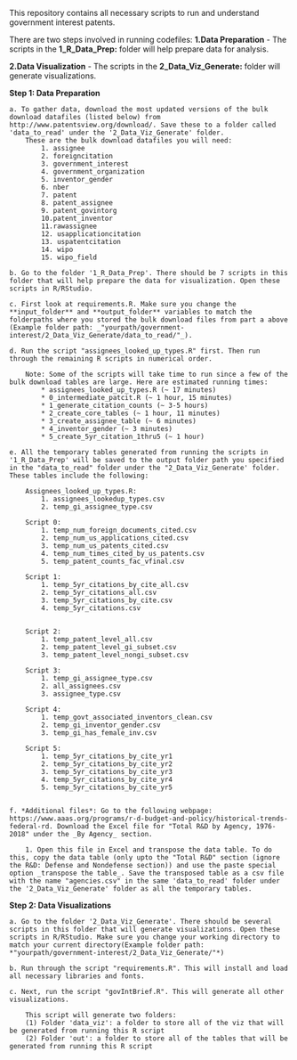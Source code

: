 This repository contains all necessary scripts to run and understand government interest patents.

There are two steps involved in running codefiles:
**1.Data Preparation** - The scripts in the **1_R_Data_Prep:** folder will help prepare data for analysis.

**2.Data Visualization** - The scripts in the **2_Data_Viz_Generate:** folder will generate visualizations.

**Step 1: Data Preparation**

	a. To gather data, download the most updated versions of the bulk download datafiles (listed below) from http://www.patentsview.org/download/. Save these to a folder called 'data_to_read' under the '2_Data_Viz_Generate' folder. 
		These are the bulk download datafiles you will need:
			1. assignee
			2. foreigncitation
			3. government_interest
			4. government_organization
			5. inventor_gender 
			6. nber 
			7. patent 
			8. patent_assignee
			9. patent_govintorg 
			10.patent_inventor 
			11.rawassignee
			12. usapplicationcitation
			13. uspatentcitation
			14. wipo
			15. wipo_field

	b. Go to the folder '1_R_Data_Prep'. There should be 7 scripts in this folder that will help prepare the data for visualization. Open these scripts in R/RStudio. 
	
	c. First look at requirements.R. Make sure you change the **input_folder** and **output_folder** variables to match the folderpaths where you stored the bulk download files from part a above (Example folder path: _"yourpath/government-interest/2_Data_Viz_Generate/data_to_read/"_). 

	d. Run the script "assignees_looked_up_types.R" first. Then run through the remaining R scripts in numerical order. 

		Note: Some of the scripts will take time to run since a few of the bulk download tables are large. Here are estimated running times:
			* assignees_looked_up_types.R (~ 17 minutes)
			* 0_intermediate_patcit.R (~ 1 hour, 15 minutes)
			* 1_generate_citation_counts (~ 3-5 hours)
			* 2_create_core_tables (~ 1 hour, 11 minutes)
			* 3_create_assignee_table (~ 6 minutes)
			* 4_inventor_gender (~ 3 minutes)
			* 5_create_5yr_citation_1thru5 (~ 1 hour)
	
	e. All the temporary tables generated from running the scripts in '1_R_Data_Prep' will be saved to the output folder path you specified in the "data_to_read" folder under the "2_Data_Viz_Generate' folder. These tables include the following:
		
		Assignees_looked_up_types.R:
			1. assignees_lookedup_types.csv
			2. temp_gi_assignee_type.csv

		Script 0:
			1. temp_num_foreign_documents_cited.csv
			2. temp_num_us_applications_cited.csv
			3. temp_num_us_patents_cited.csv
			4. temp_num_times_cited_by_us_patents.csv
			5. temp_patent_counts_fac_vfinal.csv

		Script 1:
			1. temp_5yr_citations_by_cite_all.csv
			2. temp_5yr_citations_all.csv
			3. temp_5yr_citations_by_cite.csv
			4. temp_5yr_citations.csv


		Script 2:
			1. temp_patent_level_all.csv
			2. temp_patent_level_gi_subset.csv
			3. temp_patent_level_nongi_subset.csv

		Script 3:
			1. temp_gi_assignee_type.csv
			2. all_assignees.csv
			3. assignee_type.csv

		Script 4:
			1. temp_govt_associated_inventors_clean.csv
			2. temp_gi_inventor_gender.csv
			3. temp_gi_has_female_inv.csv

		Script 5:
			1. temp_5yr_citations_by_cite_yr1
			2. temp_5yr_citations_by_cite_yr2
			3. temp_5yr_citations_by_cite_yr3
			4. temp_5yr_citations_by_cite_yr4
			5. temp_5yr_citations_by_cite_yr5


	f. *Additional files*: Go to the following webpage: https://www.aaas.org/programs/r-d-budget-and-policy/historical-trends-federal-rd. Download the Excel file for "Total R&D by Agency, 1976-2018" under the _By Agency_ section. 

		1. Open this file in Excel and transpose the data table. To do this, copy the data table (only upto the "Total R&D" section (ignore the R&D: Defense and Nondefense section)) and use the paste special option _transpose the table_. Save the transposed table as a csv file with the name "agencies.csv" in the same 'data_to_read' folder under the '2_Data_Viz_Generate' folder as all the temporary tables.


**Step 2: Data Visualizations**
	
	a. Go to the folder '2_Data_Viz_Generate'. There should be several scripts in this folder that will generate visualizations. Open these scripts in R/RStudio. Make sure you change your working directory to match your current directory(Example folder path: *"yourpath/government-interest/2_Data_Viz_Generate/"*)

	b. Run through the script "requirements.R". This will install and load all necessary libraries and fonts.

	c. Next, run the script "govIntBrief.R". This will generate all other visualizations.

		This script will generate two folders:
		(1) Folder 'data_viz': a folder to store all of the viz that will be generated from running this R script
		(2) Folder 'out': a folder to store all of the tables that will be generated from running this R script
	
	

